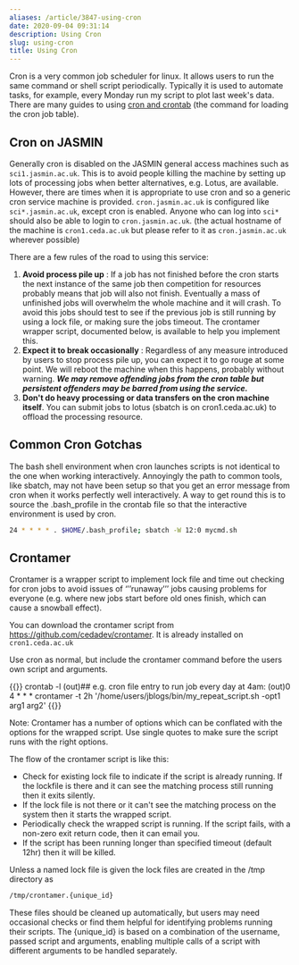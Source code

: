 ```yaml
---
aliases: /article/3847-using-cron
date: 2020-09-04 09:31:14
description: Using Cron
slug: using-cron
title: Using Cron
---
```


Cron is a very common job scheduler for linux. It allows users to run the same
command or shell script periodically. Typically it is used to automate tasks,
for example, every Monday run my script to plot last week's data. There are
many guides to using [cron and
crontab](https://www.google.co.uk/?q=cron%20crontab) (the command for loading
the cron job table).

## Cron on JASMIN

Generally cron is disabled on the JASMIN general access machines such as
`sci1.jasmin.ac.uk`. This is to avoid people killing the machine by setting up
lots of processing jobs when better alternatives, e.g. Lotus, are available.
However, there are times when it is appropriate to use cron and so a generic
cron service machine is provided. `cron.jasmin.ac.uk` is configured like
`sci*.jasmin.ac.uk`, except cron is enabled. Anyone who can log into `sci*`
should also be able to login to `cron.jasmin.ac.uk`. (the actual hostname of
the machine is `cron1.ceda.ac.uk` but please refer to it as
`cron.jasmin.ac.uk` wherever possible)

There are a few rules of the road to using this service:

  1. **Avoid process pile up** : If a job has not finished before the cron starts the next instance of the same job then competition for resources probably means that job will also not finish. Eventually a mass of unfinished jobs will overwhelm the whole machine and it will crash. To avoid this jobs should test to see if the previous job is still running by using a lock file, or making sure the jobs timeout. The crontamer wrapper script, documented below, is available to help you implement this. 
  2. **Expect it to break occasionally** : Regardless of any measure introduced by users to stop process pile up, you can expect it to go rouge at some point. We will reboot the machine when this happens, probably without warning. **_We may remove offending jobs from the cron table but persistent offenders may be barred from using the service._**
  3. **Don't do heavy processing or data transfers on the cron machine itself**. You can submit jobs to lotus (sbatch is on cron1.ceda.ac.uk) to offload the processing resource.

## Common Cron Gotchas

The bash shell environment when cron launches scripts is not identical to the
one when working interactively. Annoyingly the path to common tools, like
sbatch, may not have been setup so that you get an error message from cron
when it works perfectly well interactively. A way to get round this is to
source the .bash_profile in the crontab file so that the interactive
environment is used by cron.

```bash
24 * * * * . $HOME/.bash_profile; sbatch -W 12:0 mycmd.sh
```

## Crontamer

Crontamer is a wrapper script to implement lock file and time out checking for
cron jobs to avoid issues of ‘’’runaway’’’ jobs causing problems for everyone
(e.g. where new jobs start before old ones finish, which can cause a snowball
effect).

You can download the crontamer script from
<https://github.com/cedadev/crontamer>. It is already installed on
`cron1.ceda.ac.uk`

Use cron as normal, but include the crontamer command before the users own
script and arguments.  

{{<command shell="bash">}}
crontab -l
(out)## e.g. cron file entry to run job every day at 4am:
(out)0 4 * * * crontamer -t 2h '/home/users/jblogs/bin/my_repeat_script.sh -opt1 arg1 arg2'
{{</command>}}

Note: Crontamer has a number of options which can be conflated with the
options for the wrapped script. Use single quotes to make sure the script runs
with the right options.

The flow of the crontamer script is like this:

  * Check for existing lock file to indicate if the script is already running. If the lockfile is there and it can see the matching process still running then it exits silently. 
  * If the lock file is not there or it can't see the matching process on the system then it starts the wrapped script. 
  * Periodically check the wrapped script is running. If the script fails, with a non-zero exit return code, then it can email you.
  * If the script has been running longer than specified timeout (default 12hr) then it will be killed. 

Unless a named lock file is given the lock files are created in the /tmp
directory as

```bash
/tmp/crontamer.{unique_id}
```

These files should be cleaned up automatically, but users may need occasional
checks or find them helpful for identifying problems running their scripts.
The {unique_id} is based on a combination of the username, passed script and
arguments, enabling multiple calls of a script with different arguments to be
handled separately.

